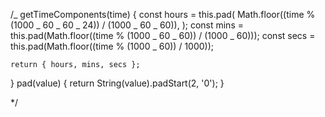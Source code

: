 /_ getTimeComponents(time) { const hours = this.pad( Math.floor((time % (1000 _
60 _ 60 _ 24)) / (1000 _ 60 _ 60)), ); const mins = this.pad(Math.floor((time %
(1000 _ 60 _ 60)) / (1000 _ 60))); const secs = this.pad(Math.floor((time %
(1000 _ 60)) / 1000));

    return { hours, mins, secs };

} pad(value) { return String(value).padStart(2, '0'); }

\*/
